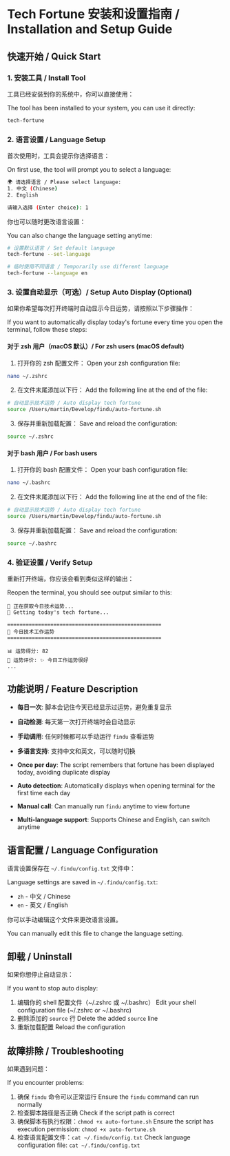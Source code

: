 # Tech Fortune 安装和设置指南 / Installation and Setup Guide

## 快速开始 / Quick Start

### 1. 安装工具 / Install Tool

工具已经安装到你的系统中，你可以直接使用：

The tool has been installed to your system, you can use it directly:

```bash
tech-fortune
```

### 2. 语言设置 / Language Setup

首次使用时，工具会提示你选择语言：

On first use, the tool will prompt you to select a language:

```bash
🌍 请选择语言 / Please select language:
1. 中文 (Chinese)
2. English

请输入选择 (Enter choice): 1
```

你也可以随时更改语言设置：

You can also change the language setting anytime:

```bash
# 设置默认语言 / Set default language
tech-fortune --set-language

# 临时使用不同语言 / Temporarily use different language
tech-fortune --language en
```

### 3. 设置自动显示（可选）/ Setup Auto Display (Optional)

如果你希望每次打开终端时自动显示今日运势，请按照以下步骤操作：

If you want to automatically display today's fortune every time you open the terminal, follow these steps:

#### 对于 zsh 用户（macOS 默认）/ For zsh users (macOS default)

1. 打开你的 zsh 配置文件：
   Open your zsh configuration file:
```bash
nano ~/.zshrc
```

2. 在文件末尾添加以下行：
   Add the following line at the end of the file:
```bash
# 自动显示技术运势 / Auto display tech fortune
source /Users/martin/Develop/findu/auto-fortune.sh
```

3. 保存并重新加载配置：
   Save and reload the configuration:
```bash
source ~/.zshrc
```

#### 对于 bash 用户 / For bash users

1. 打开你的 bash 配置文件：
   Open your bash configuration file:
```bash
nano ~/.bashrc
```

2. 在文件末尾添加以下行：
   Add the following line at the end of the file:
```bash
# 自动显示技术运势 / Auto display tech fortune
source /Users/martin/Develop/findu/auto-fortune.sh
```

3. 保存并重新加载配置：
   Save and reload the configuration:
```bash
source ~/.bashrc
```

### 4. 验证设置 / Verify Setup

重新打开终端，你应该会看到类似这样的输出：

Reopen the terminal, you should see output similar to this:

```
🎯 正在获取今日技术运势...
🎯 Getting today's tech fortune...

==================================================
🎯 今日技术工作运势
==================================================

📊 运势得分: 82
💬 运势评价: ✨ 今日工作运势很好
...
```

## 功能说明 / Feature Description

- **每日一次**: 脚本会记住今天已经显示过运势，避免重复显示
- **自动检测**: 每天第一次打开终端时会自动显示
- **手动调用**: 任何时候都可以手动运行 `findu` 查看运势
- **多语言支持**: 支持中文和英文，可以随时切换

- **Once per day**: The script remembers that fortune has been displayed today, avoiding duplicate display
- **Auto detection**: Automatically displays when opening terminal for the first time each day
- **Manual call**: Can manually run `findu` anytime to view fortune
- **Multi-language support**: Supports Chinese and English, can switch anytime

## 语言配置 / Language Configuration

语言设置保存在 `~/.findu/config.txt` 文件中：

Language settings are saved in `~/.findu/config.txt`:

- `zh` - 中文 / Chinese
- `en` - 英文 / English

你可以手动编辑这个文件来更改语言设置。

You can manually edit this file to change the language setting.

## 卸载 / Uninstall

如果你想停止自动显示：

If you want to stop auto display:

1. 编辑你的 shell 配置文件（~/.zshrc 或 ~/.bashrc）
   Edit your shell configuration file (~/.zshrc or ~/.bashrc)
2. 删除添加的 `source` 行
   Delete the added `source` line
3. 重新加载配置
   Reload the configuration

## 故障排除 / Troubleshooting

如果遇到问题：

If you encounter problems:

1. 确保 `findu` 命令可以正常运行
   Ensure the `findu` command can run normally
2. 检查脚本路径是否正确
   Check if the script path is correct
3. 确保脚本有执行权限：`chmod +x auto-fortune.sh`
   Ensure the script has execution permission: `chmod +x auto-fortune.sh`
4. 检查语言配置文件：`cat ~/.findu/config.txt`
   Check language configuration file: `cat ~/.findu/config.txt`
